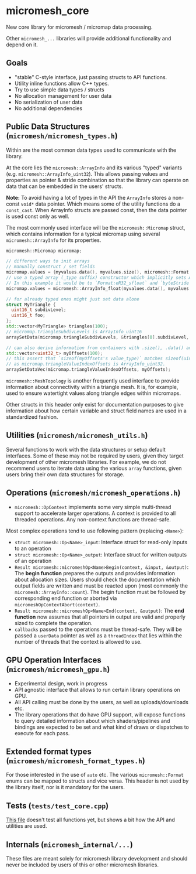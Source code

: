 # micromesh_core

New core library for micromesh / micromap data processing.

Other `micromesh_...` libraries will provide additional functionality and depend on it.

## Goals

- "stable" C-style interface, just passing structs to API functions.
- Utility inline functions allow C++ types.
- Try to use simple data types / structs
- No allocation management for user data
- No serialization of user data
- No additional dependencies

## Public Data Structures (`micromesh/micromesh_types.h`)

Within are the most common data types used to communicate with the library.

At the core lies the `micromesh::ArrayInfo` and its various "typed" variants (e.g. `micromesh::ArrayInfo_uint32`).
This allows passing values and properties as pointer & stride combination so that the library can operate on
data that can be embedded in the users' structs. 

**Note:** To avoid having a lot of types in the API the `ArrayInfo` stores a non-const `void*` data pointer. Which means
some of the utility functions do a `const_cast`. When ArrayInfo structs are passed const, then the data pointer is used
const only as well.

The most commonly used interface will be the `micromesh::Micromap` struct, which contains information
for a typical micromap using several `micromesh::ArrayInfo` for its properties.

``` c++
micromesh::Micromap micromap;

// different ways to init arrays
// manually construct / set fields
micromap.values = {myvalues.data(), myvalues.size(), micromesh::Format:eR32_sfloat, sizeof(float)};
// use a typed array (_type suffix) constructor which implicitly sets ArrayInfo::format and `byteStride`. 
// In this example it would be to `Format:eR32_sfloat` and `byteStride = sizeof(float)`
micromap.values = micromesh::ArrayInfo_float(myvalues.data(), myvalues.size());

// for already typed ones might just set data alone
struct MyTriangle {
  uint16_t subdivLevel;
  uint16_t foo;
};
std::vector<MyTriangle> triangles(100);
// micromap.triangleSubdivLevels is ArrayInfo_uint16
arraySetData(micromap.triangleSubdivLevels, &triangles[0].subdivLevel, triangles.size(), sizeof(Triangle));

// can also derive information from containers with .size(), .data() and value_type.
std::vector<uint32_t> myOffsets(100);
// this assert that `sizeof(myOffsets's value_type)` matches sizeof(uint32_t)
// as micromap.triangleValueIndexOffsets is ArrayInfo_uint32.
arraySetDataVec(micromap.triangleValueIndexOffsets, myOffsets);

```

`micromesh::MeshTopology` is another frequently used interface to provide information about connectivity
within a triangle mesh. It is, for example, used to ensure watertight values along triangle edges within micromaps.

Other structs in this header only exist for documentation purposes to give information about how certain variable
and struct field names are used in a standardized fashion.

## Utilities (`micromesh/micromesh_utils.h`)

Several functions to work with the data structures or setup default interfaces. Some of these may not be required
by users, given they target development of other micromesh libraries. For example, we do not recommend users to
iterate data using the various `array` functions, given users bring their own data structures
for storage.

## Operations (`micromesh/micromesh_operations.h`)

- `micromesh::OpContext` implements some very simple multi-thread support to accelerate larger operations. A context is provided to all threaded operations. 
  Any non-context functions are thread-safe.

Most complex operations tend to use following pattern (replacing `<Name>`):

- `struct micromesh::Op<Name>_input`: Interface struct for read-only inputs to an operation
- `struct micromesh::Op<Name>_output`: Interface struct for written outputs of an operation
- `Result micromesh::micromeshOp<Name>Begin(context, &input, &output)`: The **begin function** prepares the outputs and provides information about allocation sizes. Users should check the documentation which output fields are written and must be reacted upon (most commonly the `micromesh::ArrayInfo::count`). The begin function must be followed by corresponding end function or aborted via `micromeshOpContextAbort(context)`.
- `Result micromesh::micromeshOp<Name>End(context, &output)`: The **end function** now assumes that all pointers in output are valid and properly sized to complete the operation.
- `callbacks` passed to the operations must be thread-safe. They will be passed  a `userData` pointer as well as a `threadIndex` that lies within the number of threads that the context is allowed to use.

## GPU Operation Interfaces (`micromesh/micromesh_gpu.h`)

- Experimental design, work in progress
- API agnostic interface that allows to run certain library operations on GPU.
- All API calling must be done by the users, as well as uploads/downloads etc.
- The library operations that do have GPU support, will expose functions to query detailed information 
  about which shaders/pipelines and bindings are expected to be set and what kind of draws or dispatches to execute for each pass.

## Extended format types (`micromesh/micromesh_format_types.h`)

For those interested in the use of `auto` etc. The various `micromesh::Format` enums can be mapped to structs and vice versa.
This header is not used by the library itself, nor is it mandatory for the users. 

## Tests (`tests/test_core.cpp`)

[This file](tests/test_core.cpp) doesn't test all functions yet, but shows a bit how the API and utilities are used.

## Internals (`micromesh_internal/...`)

These files are meant solely for micromesh library development and should
never be included by users of this or other micromesh libraries.


